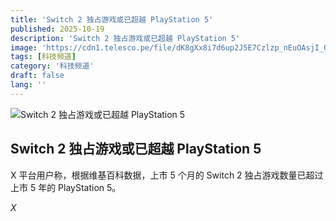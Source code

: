 ```yaml
---
title: 'Switch 2 独占游戏或已超越 PlayStation 5'
published: 2025-10-19
description: 'Switch 2 独占游戏或已超越 PlayStation 5'
image: 'https://cdn1.telesco.pe/file/dK8gXx8i7d6up2J5E7Czlzp_nEuOAsjI_OKwG9m9tT-o6kOAj6Lz-aoyiY87Bg30Awj-VSHAL_uLveHm4sN-qtox-6qXl9wzd_hbWaUYWClkuXE7QC2rbLY4UDY9d7kgUCip5-nso_ZZsmLRwoOXO-e51Vp9V3C9GZWDkYxf5UMZjNMh_ssg5YjURrBrjeAHQzFMy2kpCiMV06BX2TBLF3c-zNKYXDAinn5UO7lzYYMHMW0t8Na3MUedQ24CgbAYaKCYd0u0LkJzPbNGKAo-S8ahC17zbgkxrg_jxUJSZxHWU10fd0TSn1KKGG0gDoLwDlROrTldEpmSUhUjUcVhlg.jpg'
tags: [科技频道]
category: '科技频道'
draft: false
lang: ''
---
```


![Switch 2 独占游戏或已超越 PlayStation 5](https://cdn1.telesco.pe/file/dK8gXx8i7d6up2J5E7Czlzp_nEuOAsjI_OKwG9m9tT-o6kOAj6Lz-aoyiY87Bg30Awj-VSHAL_uLveHm4sN-qtox-6qXl9wzd_hbWaUYWClkuXE7QC2rbLY4UDY9d7kgUCip5-nso_ZZsmLRwoOXO-e51Vp9V3C9GZWDkYxf5UMZjNMh_ssg5YjURrBrjeAHQzFMy2kpCiMV06BX2TBLF3c-zNKYXDAinn5UO7lzYYMHMW0t8Na3MUedQ24CgbAYaKCYd0u0LkJzPbNGKAo-S8ahC17zbgkxrg_jxUJSZxHWU10fd0TSn1KKGG0gDoLwDlROrTldEpmSUhUjUcVhlg.jpg)

## Switch 2 独占游戏或已超越 PlayStation 5

X 平台用户称，根据维基百科数据，上市 5 个月的 Switch 2 独占游戏数量已超过上市 5 年的 PlayStation 5。

*X*
